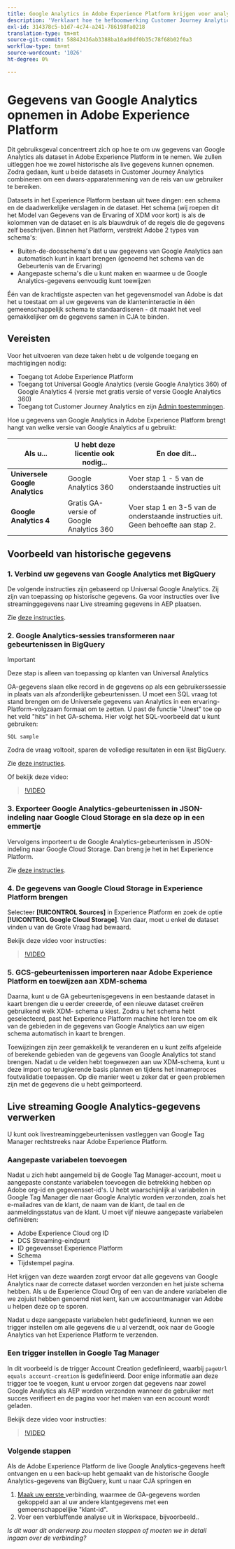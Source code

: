 ```yaml
---
title: Google Analytics in Adobe Experience Platform krijgen voor analyse in Customer Journey Analytics (CJA)
description: 'Verklaart hoe te hefboomwerking Customer Journey Analytics (CJA) om uw Google Analytics en firebase gegevens in Adobe Experience Platform in te voeren. '
exl-id: 314378c5-b1d7-4c74-a241-786198fa0218
translation-type: tm+mt
source-git-commit: 58842436ab3388ba10ad0df0b35c78f68b02f0a3
workflow-type: tm+mt
source-wordcount: '1026'
ht-degree: 0%

---
```



# Gegevens van Google Analytics opnemen in Adobe Experience Platform

Dit gebruiksgeval concentreert zich op hoe te om uw gegevens van Google Analytics als dataset in Adobe Experience Platform in te nemen. We zullen uitleggen hoe we zowel historische als live gegevens kunnen opnemen. Zodra gedaan, kunt u beide datasets in Customer Journey Analytics combineren om een dwars-apparatenmening van de reis van uw gebruiker te bereiken.

Datasets in het Experience Platform bestaan uit twee dingen: een schema en de daadwerkelijke verslagen in de dataset. Het schema (wij roepen dit het Model van Gegevens van de Ervaring of XDM voor kort) is als de kolommen van de dataset en is als blauwdruk of de regels die de gegevens zelf beschrijven. Binnen het Platform, verstrekt Adobe 2 types van schema&#39;s:

* Buiten-de-doosschema&#39;s dat u uw gegevens van Google Analytics aan automatisch kunt in kaart brengen (genoemd het schema van de Gebeurtenis van de Ervaring)
* Aangepaste schema&#39;s die u kunt maken en waarmee u de Google Analytics-gegevens eenvoudig kunt toewijzen

Één van de krachtigste aspecten van het gegevensmodel van Adobe is dat het u toestaat om al uw gegevens van de klanteninteractie in één gemeenschappelijk schema te standaardiseren - dit maakt het veel gemakkelijker om de gegevens samen in CJA te binden.

## Vereisten

Voor het uitvoeren van deze taken hebt u de volgende toegang en machtigingen nodig:

* Toegang tot Adobe Experience Platform
* Toegang tot Universal Google Analytics (versie Google Analytics 360) of Google Analytics 4 (versie met gratis versie of versie Google Analytics 360)
* Toegang tot Customer Journey Analytics en zijn [Admin toestemmingen](https://experienceleague.adobe.com/docs/analytics-platform/using/cja-overview/cja-overview.html?lang=en#admin-access-permissions).

Hoe u gegevens van Google Analytics in Adobe Experience Platform brengt hangt van welke versie van Google Analytics af u gebruikt:

| Als u... | U hebt deze licentie ook nodig... | En doe dit... |
| --- | --- | --- |
| **Universele Google Analytics** | Google Analytics 360 | Voer stap 1 - 5 van de onderstaande instructies uit |
| **Google Analytics 4** | Gratis GA-versie of Google Analytics 360 | Voer stap 1 en 3-5 van de onderstaande instructies uit. Geen behoefte aan stap 2. |

## Voorbeeld van historische gegevens

### 1. Verbind uw gegevens van Google Analytics met BigQuery

De volgende instructies zijn gebaseerd op Universal Google Analytics. Zij zijn van toepassing op historische gegevens. Ga voor instructies over live streaminggegevens naar Live streaming gegevens in AEP plaatsen.

Zie [deze instructies](https://support.google.com/analytics/answer/3416092?hl=en).

### 2. Google Analytics-sessies transformeren naar gebeurtenissen in BigQuery

>[!IMPORTANT]
>
>Deze stap is alleen van toepassing op klanten van Universal Analytics

GA-gegevens slaan elke record in de gegevens op als een gebruikerssessie in plaats van als afzonderlijke gebeurtenissen. U moet een SQL vraag tot stand brengen om de Universele gegevens van Analytics in een ervaring-Platform-volgzaam formaat om te zetten. U past de functie &quot;Unest&quot; toe op het veld &quot;hits&quot; in het GA-schema. Hier volgt het SQL-voorbeeld dat u kunt gebruiken:

`SQL sample`

Zodra de vraag voltooit, sparen de volledige resultaten in een lijst BigQuery.

Zie [deze instructies](https://support.google.com/analytics/answer/3437618?hl=en).

Of bekijk deze video:

>[!VIDEO](https://video.tv.adobe.com/v/332634)

### 3. Exporteer Google Analytics-gebeurtenissen in JSON-indeling naar Google Cloud Storage en sla deze op in een emmertje

Vervolgens importeert u de Google Analytics-gebeurtenissen in JSON-indeling naar Google Cloud Storage. Dan breng je het in het Experience Platform.

Zie [deze instructies](https://support.google.com/analytics/answer/3437719?hl=en&amp;ref_topic=3416089).

### 4. De gegevens van Google Cloud Storage in Experience Platform brengen

Selecteer **[!UICONTROL Sources]** in Experience Platform en zoek de optie **[!UICONTROL Google Cloud Storage]**. Van daar, moet u enkel de dataset vinden u van de Grote Vraag had bewaard.

Bekijk deze video voor instructies:

>[!VIDEO](https://video.tv.adobe.com/v/332641)

### 5. GCS-gebeurtenissen importeren naar Adobe Experience Platform en toewijzen aan XDM-schema

Daarna, kunt u de GA gebeurtenisgegevens in een bestaande dataset in kaart brengen die u eerder creeerde, of een nieuwe dataset creëren gebruikend welk XDM- schema u kiest. Zodra u het schema hebt geselecteerd, past het Experience Platform machine het leren toe om elk van de gebieden in de gegevens van Google Analytics aan uw eigen schema automatisch in kaart te brengen.

Toewijzingen zijn zeer gemakkelijk te veranderen en u kunt zelfs afgeleide of berekende gebieden van de gegevens van Google Analytics tot stand brengen. Nadat u de velden hebt toegewezen aan uw XDM-schema, kunt u deze import op terugkerende basis plannen en tijdens het innameproces foutvalidatie toepassen. Op die manier weet u zeker dat er geen problemen zijn met de gegevens die u hebt geïmporteerd.

## Live streaming Google Analytics-gegevens verwerken

U kunt ook livestreaminggebeurtenissen vastleggen van Google Tag Manager rechtstreeks naar Adobe Experience Platform.

### Aangepaste variabelen toevoegen

Nadat u zich hebt aangemeld bij de Google Tag Manager-account, moet u aangepaste constante variabelen toevoegen die betrekking hebben op Adobe org-id en gegevensset-id&#39;s. U hebt waarschijnlijk al variabelen in Google Tag Manager die naar Google Analytic worden verzonden, zoals het e-mailadres van de klant, de naam van de klant, de taal en de aanmeldingsstatus van de klant. U moet vijf nieuwe aangepaste variabelen definiëren:

* Adobe Experience Cloud org ID
* DCS Streaming-eindpunt
* ID gegevensset Experience Platform
* Schema
* Tijdstempel pagina.

Het krijgen van deze waarden zorgt ervoor dat alle gegevens van Google Analytics naar de correcte dataset worden verzonden en het juiste schema hebben. Als u de Experience Cloud Org of een van de andere variabelen die we zojuist hebben genoemd niet kent, kan uw accountmanager van Adobe u helpen deze op te sporen.

Nadat u deze aangepaste variabelen hebt gedefinieerd, kunnen we een trigger instellen om alle gegevens die u al verzendt, ook naar de Google Analytics van het Experience Platform te verzenden.

### Een trigger instellen in Google Tag Manager

In dit voorbeeld is de trigger Account Creation gedefinieerd, waarbij `pageUrl equals account-creation` is gedefinieerd. Door enige informatie aan deze trigger toe te voegen, kunt u ervoor zorgen dat gegevens naar zowel Google Analytics als AEP worden verzonden wanneer de gebruiker met succes verifieert en de pagina voor het maken van een account wordt geladen.

Bekijk deze video voor instructies:

>[!VIDEO](https://video.tv.adobe.com/v/332668)

### Volgende stappen

Als de Adobe Experience Platform de live Google Analytics-gegevens heeft ontvangen en u een back-up hebt gemaakt van de historische Google Analytics-gegevens van BigQuery, kunt u naar CJA springen en

1. [Maak uw eerste ](/help/connections/create-connection.md) verbinding, waarmee de GA-gegevens worden gekoppeld aan al uw andere klantgegevens met een gemeenschappelijke &quot;klant-id&quot;.
1. Voer een verbluffende analyse uit in Workspace, bijvoorbeeld..

*Is dit waar dit onderwerp zou moeten stoppen of moeten we in detail ingaan over de verbinding?*